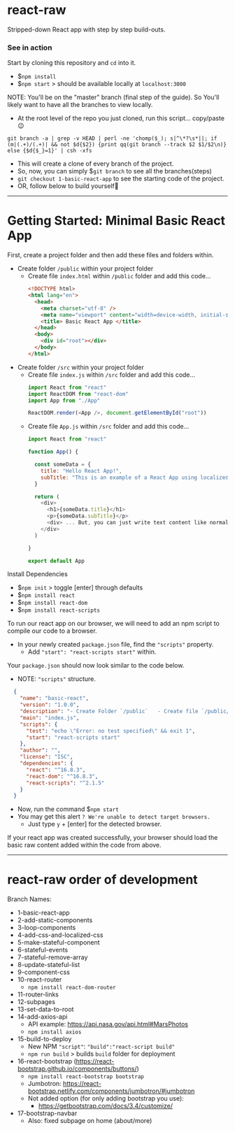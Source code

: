 # react-raw
Stripped-down React app with step by step build-outs.

### See in action
Start by cloning this repository and `cd` into it.
- $`npm install`
- $`npm start` > should be available locally at `localhost:3000`

NOTE: You'll be on the "master" branch (final step of the guide). So You'll likely want to have all the branches to view locally.
- At the root level of the repo you just cloned, run this script... copy/paste😉

```
git branch -a | grep -v HEAD | perl -ne 'chomp($_); s|^\*?\s*||; if (m|(.+)/(.+)| && not $d{$2}) {print qq(git branch --track $2 $1/$2\n)} else {$d{$_}=1}' | csh -xfs
```

- This will create a clone of every branch of the project.
- So, now, you can simply $`git branch` to see all the branches(steps)
- `git checkout 1-basic-react-app` to see the starting code of the project.
- OR, follow below to build yourself🌟

----
# Getting Started: Minimal Basic React App

First, create a project folder and then add these files and folders within.
- Create folder `/public` within your project folder
  - Create file `index.html` within `/public` folder and add this code...
    ```html
    <!DOCTYPE html>
    <html lang="en">
      <head>
        <meta charset="utf-8" />
        <meta name="viewport" content="width=device-width, initial-scale=1, shrink-to-fit=no"/>
        <title> Basic React App </title>
      </head>
      <body>
        <div id="root"></div>
      </body>
    </html>
    ```
- Create folder `/src` within your project folder
  - Create file `index.js` within `/src` folder and add this code...
    ```javascript
    import React from "react"
    import ReactDOM from "react-dom"
    import App from "./App"

    ReactDOM.render(<App />, document.getElementById("root"))
    ```  
  - Create file `App.js` within `/src` folder and add this code...
    ```javascript
    import React from "react"

    function App() {

      const someData = {
        title: "Hello React App!",
        subTitle: "This is an example of a React App using localized data to populate html tags."
      }

      return (
        <div>
          <h1>{someData.title}</h1>
          <p>{someData.subTitle}</p>
          <div> ... But, you can just write text content like normal too. </div>
        </div>
      )

    }

    export default App
    ```

Install Dependencies
- $`npm init` > toggle [enter] through defaults
- $`npm install react`
- $`npm install react-dom`
- $`npm install react-scripts`

To run our react app on our browser, we will need to add an npm script to compile our code to a browser.
- In your newly created `package.json` file, find the `"scripts"` property.
  - Add `"start": "react-scripts start"` within.

Your `package.json` should now look similar to the code below.
- NOTE: `"scripts"` structure.

```json
  {
    "name": "basic-react",
    "version": "1.0.0",
    "description": "- Create Folder `/public`   - Create file `/public/index.html` - Create folder `/src`     - Create file `/src/App.js`   - Create file `/src/index.js`   - Create folder `/components`     - Create file `/components/Note.js`",
    "main": "index.js",
    "scripts": {
      "test": "echo \"Error: no test specified\" && exit 1",
      "start": "react-scripts start"
    },
    "author": "",
    "license": "ISC",
    "dependencies": {
      "react": "^16.8.3",
      "react-dom": "^16.8.3",
      "react-scripts": "^2.1.5"
    }
  }
```

- Now, run the command $`npm start`
- You may get this alert `? We're unable to detect target browsers.`
  - Just type `y` + [enter] for the detected browser.

If your react app was created successfully, your browser should load the basic raw content added within the code from above.

---

# react-raw order of development

Branch Names:
* 1-basic-react-app
* 2-add-static-components
* 3-loop-components
* 4-add-css-and-localized-css
* 5-make-stateful-component
* 6-stateful-events
* 7-stateful-remove-array
* 8-update-stateful-list
* 9-component-css
* 10-react-router
  * `npm install react-dom-router`
* 11-router-links
* 12-subpages
* 13-set-data-to-root
* 14-add-axios-api
  * API example: https://api.nasa.gov/api.html#MarsPhotos
  * `npm install axios`
* 15-build-to-deploy
  * New NPM `"script"`: `"build":"react-script build"`
  * `npm run build` > builds `build` folder for deployment
* 16-react-bootstrap (https://react-bootstrap.github.io/components/buttons/)
  * `npm install react-bootstrap bootstrap`
  * Jumbotron: https://react-bootstrap.netlify.com/components/jumbotron/#jumbotron
  * Not added option (for only adding bootstrap you use):
    * https://getbootstrap.com/docs/3.4/customize/
* 17-bootstrap-navbar
  * Also: fixed subpage on home (about/more)
